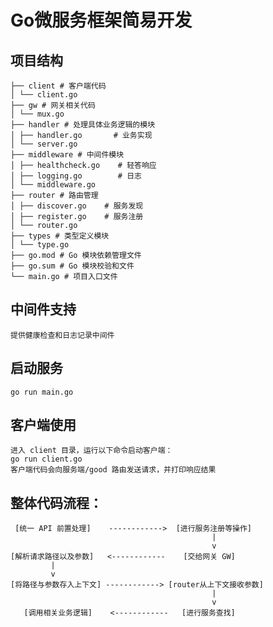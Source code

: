 # Go微服务框架简易开发

## 项目结构
    ├── client # 客户端代码
    │ └── client.go
    ├── gw # 网关相关代码
    │ └── mux.go
    ├── handler # 处理具体业务逻辑的模块
    │ ├── handler.go       # 业务实现
    │ └── server.go 
    ├── middleware # 中间件模块
    │ ├── healthcheck.go    # 轻答响应
    │ ├── logging.go        # 日志
    │ └── middleware.go
    ├── router # 路由管理
    │ ├── discover.go    # 服务发现
    │ ├── register.go    # 服务注册
    │ └── router.go
    ├── types # 类型定义模块
    │ └── type.go
    ├── go.mod # Go 模块依赖管理文件
    ├── go.sum # Go 模块校验和文件
    └── main.go # 项目入口文件

## 中间件支持
    提供健康检查和日志记录中间件
    
## 启动服务
    go run main.go

## 客户端使用
    进入 client 目录，运行以下命令启动客户端：
    go run client.go
    客户端代码会向服务端/good 路由发送请求，并打印响应结果

## 整体代码流程：
     [统一 API 前置处理]    ------------>  [进行服务注册等操作]
                                                 |
                                                 v
    [解析请求路径以及参数]   <------------    [交给网关 GW]
             |
             v
    [将路径与参数存入上下文] ------------> [router从上下文接收参数]
                                                 |
                                                 v
       [调用相关业务逻辑]    <------------   [进行服务查找]
    

    
    
